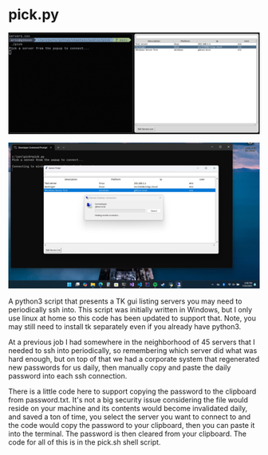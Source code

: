 # pick.py

![Screenshot](screenshot.png)

![Screenshot](screenshot-windows.jpg)

A python3 script that presents a TK gui listing servers you may need to periodically ssh into.
This script was initially written in Windows, but I only use linux at home so this code has been updated to support that. Note, you may still need to install tk separately even if you already have python3.

At a previous job I had somewhere in the neighborhood of 45 servers that I needed to ssh into periodically, so remembering which server did what was hard enough, but on top of that we had a corporate system that regenerated new passwords for us daily, then manually copy and paste the daily password into each ssh connection.

There is a little code here to support copying the password to the clipboard from password.txt. It's not a big security issue considering the file would reside on your machine and its contents would become invalidated daily, and saved a ton of time, you select the server you want to connect to and the code would copy the password to your clipboard, then you can paste it into the terminal. The password is then cleared from your clipboard. The code for all of this is in the pick.sh shell script.
